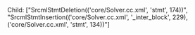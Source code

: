 Child: ["SrcmlStmtDeletion(('core/Solver.cc.xml', 'stmt', 174))", "SrcmlStmtInsertion(('core/Solver.cc.xml', '_inter_block', 229), ('core/Solver.cc.xml', 'stmt', 134))"]